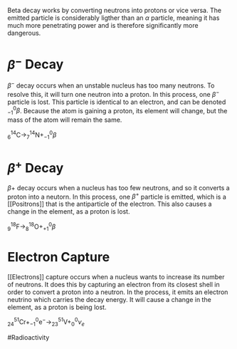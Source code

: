 Beta decay works by converting neutrons into protons or vice versa. The emitted particle is considerably ligther than an $\alpha$ particle, meaning it has much more penetrating power and is therefore significantly more dangerous.
# $\beta^-$ Decay
$\beta^-$ decay occurs when an unstable nucleus has too many neutrons. To resolve this, it will turn one neutron into a proton. In this process, one $\beta^-$ particle is lost. This particle is identical to an electron, and can be denoted $^0_{-1}\beta$. Because the atom is gaining a proton, its element will change, but the mass of the atom will remain the same.

$^{14}_6\text{C}\rightarrow^{14}_7\text{N}+^0_{-1}\beta$
# $\beta^+$ Decay
$\beta+$ decay occurs when a nucleus has too few neutrons, and so it converts a proton into a neutorn. In this process, one $\beta^+$ particle is emitted, which is a [[Positrons]] that is the antiparticle of the electron. This also causes a change in the element, as a proton is lost.

$^{18}_9\text{F}\rightarrow^{18}_8\text{O}+^0_{+1}\beta$
# Electron Capture
[[Electrons]] capture occurs when a nucleus wants to increase its number of neutrons. It does this by capturing an electron from its closest shell in order to convert a proton into a neutron. In the process, it emits an electron neutrino which carries the decay energy. It will cause a change in the element, as a proton is being lost.

$^{51}_{24}\text{Cr}+^0_{-1}\text{e}^-\rightarrow^{51}_{23}\text{V}+^0_0\nu_e$

#Radioactivity  